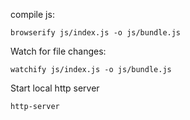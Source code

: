 
compile js:
```
browserify js/index.js -o js/bundle.js
```

Watch for file changes:
```
watchify js/index.js -o js/bundle.js
```


Start local http server
```
http-server
```
